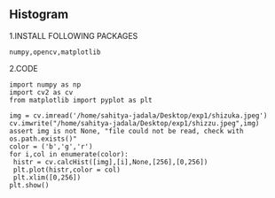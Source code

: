 ## Histogram

1.INSTALL FOLLOWING PACKAGES


```numpy,opencv,matplotlib```


2.CODE

```
import numpy as np
import cv2 as cv
from matplotlib import pyplot as plt
 
img = cv.imread('/home/sahitya-jadala/Desktop/exp1/shizuka.jpeg')
cv.imwrite("/home/sahitya-jadala/Desktop/exp1/shizzu.jpeg",img)
assert img is not None, "file could not be read, check with os.path.exists()"
color = ('b','g','r')
for i,col in enumerate(color):
 histr = cv.calcHist([img],[i],None,[256],[0,256])
 plt.plot(histr,color = col)
 plt.xlim([0,256])
plt.show()
```
